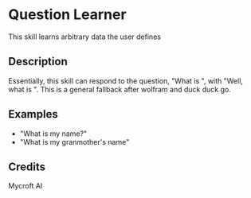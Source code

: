 # Question Learner #
This skill learns arbitrary data the user defines

## Description ##
Essentially, this skill can respond to the question, "What is <blank>", with "Well, what is <blank>".
This is a general fallback after wolfram and duck duck go.

## Examples ##
 * "What is my name?"
 * "What is my granmother's name"

## Credits ##
Mycroft AI

